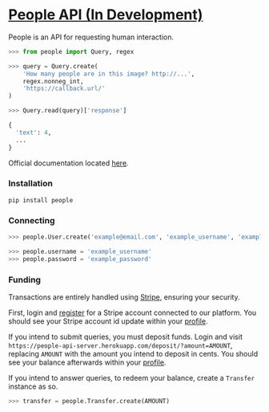# [People API (In Development)](https://people.launchaco.com/)

People is an API for requesting human interaction.

```python
>>> from people import Query, regex

>>> query = Query.create(
    'How many people are in this image? http://...',
    regex.nonneg_int,
    'https://callback.url/'
)

>>> Query.read(query)['response']

{
  'text': 4,
  ...
}
```

Official documentation located [here](https://people.readthedocs.io).


### Installation

```
pip install people
```

### Connecting

```python
>>> people.User.create('example@email.com', 'example_username', 'example_password')

>>> people.username = 'example_username'
>>> people.password = 'example_password'
```

### Funding

Transactions are entirely handled using [Stripe](https://stripe.com/), ensuring your security.

First, login and [register](https://people-api-server.herokuapp.com/register) for a Stripe account connected to our platform. You should see your Stripe account id update within your [profile](https://people-api-server.herokuapp.com/profile).

If you intend to submit queries, you must deposit funds. Login and visit `https://people-api-server.herokuapp.com/deposit/?amount=AMOUNT`, replacing `AMOUNT` with the amount you intend to deposit in cents. You should see your balance afterwards within your [profile](https://people-api-server.herokuapp.com/profile).

If you intend to answer queries, to redeem your balance, create a `Transfer` instance as so.

```python
>>> transfer = people.Transfer.create(AMOUNT) 
```

